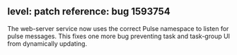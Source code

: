 level: patch
reference: bug 1593754
---
The web-server service now uses the correct Pulse namespace to listen for pulse messages.  This fixes one more bug preventing task and task-group UI from dynamically updating.
